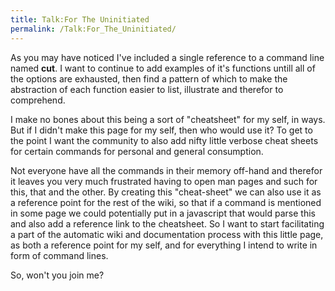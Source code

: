 ```yaml
---
title: Talk:For The Uninitiated
permalink: /Talk:For_The_Uninitiated/
---
```


As you may have noticed I've included a single reference to a command line named **cut**. I want to continue to add examples of it's functions untill all of the options are exhausted, then find a pattern of which to make the abstraction of each function easier to list, illustrate and therefor to comprehend.

I make no bones about this being a sort of "cheatsheet" for my self, in ways. But if I didn't make this page for my self, then who would use it? To get to the point I want the community to also add nifty little verbose cheat sheets for certain commands for personal and general consumption.

Not everyone have all the commands in their memory off-hand and therefor it leaves you very much frustrated having to open man pages and such for this, that and the other. By creating this "cheat-sheet" we can also use it as a reference point for the rest of the wiki, so that if a command is mentioned in some page we could potentially put in a javascript that would parse this and also add a reference link to the cheatsheet. So I want to start facilitating a part of the automatic wiki and documentation process with this little page, as both a reference point for my self, and for everything I intend to write in form of command lines.

So, won't you join me?